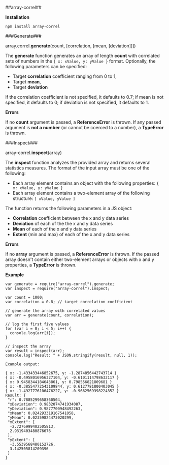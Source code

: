 ##array-correl##

**Installation**

`npm install array-correl`

###Generate###

array.correl.**generate**(count, [correlation, [mean, [deviation]]])

The **generate** function generates an array of length **count** with correlated sets of numbers in the `{ x: xValue, y: yValue }` format. Optionally, the following parameters can be specified:

- Target **correlation** coefficient ranging from 0 to 1,
- Target **mean**,
- Target **deviation**

If the correlation coefficient is not specified, it defaults to 0.7; if mean is not specified, it defaults to 0; if deviation is not specified, it defaults to 1.

**Errors**

If no **count** argument is passed, a **ReferenceError** is thrown. If any passed argument is **not a number** (or cannot be coerced to a number), a **TypeError** is thrown.


###Inspect###

array-correl.**inspect**(array)

The **inspect** function analyzes the provided array and returns several statistics measures. The format of the input array must be one of the following:

- Each array element contains an object with the following properties: `{ x: xValue, y: yValue }`
- Each array element contains a two-element array of the following structure: `[ xValue, yValue ]`

The function returns the following parameters in a JS object:

- **Correlation** coefficient between the x and y data series
- **Deviation** of each of the the x and y data series
- **Mean** of each of the x and y data series
- **Extent** (min and max) of each of the x and y data series

**Errors**

If no **array** argument is passed, a **ReferenceError** is thrown. If the passed array doesn't contain either two-element arrays or objects with x and y properties, a **TypeError** is thrown.

**Example**

    var generate = require("array-correl").generate;
    var inspect = require("array-correl").inspect;

    var count = 1000;
    var correlation = 0.8; // target correlation coefficient

    // generate the array with correlated values
    var arr = generate(count, correlation);

    // log the first five values
    for (var i = 0; i < 5; i++) {
      console.log(arr[i]);
    }

    // inspect the array
    var result = inspect(arr);
    console.log("Result: " + JSON.stringify(result, null, 1));

    Example output:

    { x: -1.433433446852675, y: -1.2874856442743714 }
    { x: -0.4958016956327104, y: -0.6101114798632117 }
    { x: 0.9458344184643861, y: 0.798556821809681 }
    { x: -0.38554772543109844, y: 0.6127781800403045 }
    { x: -1.4927776106476227, y: -0.9662569398224352 }
    Result: {
     "r": 0.7885299658360504,
     "xDeviation": 0.9832074741934087,
     "yDeviation": 0.9877700948492263,
     "xMean": 0.024293319167541058,
     "yMean": 0.02359824473020299,
     "xExtent": [
      -2.7276999402505813,
      2.9319403480876676
     ],
     "yExtent": [
      -3.5539568480152726,
      3.142505814209396
     ]
    }



